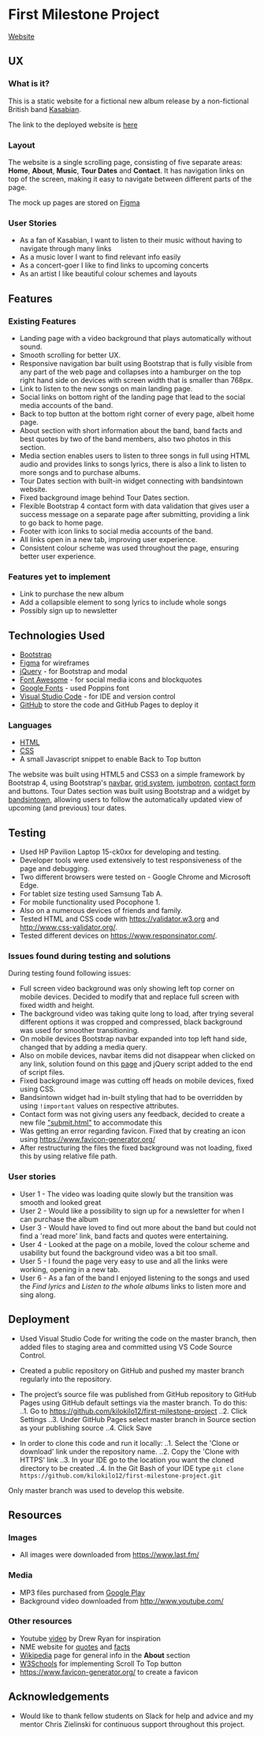 # First Milestone Project


[Website](https://kilokilo12.github.io/first-milestone-project/)



## UX


### What is it?

This is a static website for a fictional new album release by a non-fictional British band [Kasabian](https://en.wikipedia.org/wiki/Kasabian "Kasabian Wiki").

The link to the deployed website is [here](https://kilokilo12.github.io/first-milestone-project/)


### Layout

The website is a single scrolling page, consisting of five separate areas: **Home**, **About**, **Music**, **Tour Dates** and **Contact**. It has navigation links on top of the screen, making it easy to navigate between different parts of the page.

The mock up pages are stored on [Figma](https://www.figma.com/file/IL9Iy0zmTcOyDZGFOj1r6Cdo/Kasabian?node-id=0%3A1)


### User Stories

* As a fan of Kasabian, I want to listen to their music without having to navigate through many links
* As a music lover I want to find relevant info easily
* As a concert-goer I like to find links to upcoming concerts 
* As an artist I like beautiful colour schemes and layouts



## Features


### Existing Features


* Landing page with a video background that plays automatically without sound.
* Smooth scrolling for better UX.
* Responsive navigation bar built using Bootstrap that is fully visible from any part of the web page and collapses into a hamburger on the top right hand side on devices with screen width that is smaller than 768px. 
* Link to listen to the new songs on main landing page.
* Social links on bottom right of the landing page that lead to the social media accounts of the band.
* Back to top button at the bottom right corner of every page, albeit home page.
* About section with short information about the band, band facts and best quotes by two of the band members, also two photos in this section.
* Media section enables users to listen to three songs in full using HTML audio and provides links to songs lyrics, there is also a link to listen to more songs and to purchase albums.
* Tour Dates section with built-in widget connecting with bandsintown website.
* Fixed background image behind Tour Dates section.
* Flexible Bootstrap 4 contact form with data validation that gives user a success message on a separate page after submitting, providing a link to go back to home page.
* Footer with icon links to social media accounts of the band.
* All links open in a new tab, improving user experience.
* Consistent colour scheme was used throughout the page, ensuring better user experience.


### Features yet to implement

* Link to purchase the new album
* Add a collapsible element to song lyrics to include whole songs
* Possibly sign up to newsletter



## Technologies Used

- [Bootstrap](https://getbootstrap.com/)
- [Figma](https://www.figma.com/) for wireframes
- [jQuery](https://jquery.com/) - for Bootstrap and modal
- [Font Awesome](https://fontawesome.com/) - for social media icons and blockquotes
- [Google Fonts](https://fonts.google.com/) - used Poppins font
- [Visual Studio Code](https://code.visualstudio.com/) - for IDE and version control
- [GitHub](https://github.com/) to store the code and GitHub Pages to deploy it


### Languages
- [HTML](https://html.com/)
- [CSS](https://en.wikipedia.org/wiki/Cascading_Style_Sheets)
- A small Javascript snippet to enable Back to Top button

The website was built using HTML5 and CSS3 on a simple framework by Bootstrap 4, using Bootstrap's [navbar](https://getbootstrap.com/docs/4.3/components/navbar/), [grid system](https://getbootstrap.com/docs/4.3/layout/grid/), [jumbotron](https://getbootstrap.com/docs/4.3/components/jumbotron/), [contact form](https://getbootstrap.com/docs/4.3/components/forms/) and buttons.
Tour Dates section was built using Bootstrap and a widget by [bandsintown](https://www.bandsintown.com/), allowing users to follow the automatically updated view of upcoming (and previous) tour dates.



## Testing

- Used HP Pavilion Laptop 15-ck0xx for developing and testing. 
- Developer tools were used extensively to test responsiveness of the page and debugging.
- Two different browsers were tested on - Google Chrome and Microsoft Edge.
- For tablet size testing used Samsung Tab A.
- For mobile functionality used Pocophone 1.
- Also on a numerous devices of friends and family.
- Tested HTML and CSS code with <https://validator.w3.org> and <http://www.css-validator.org/>.
- Tested different devices on <https://www.responsinator.com/>.


### Issues found during testing and solutions

During testing found following issues:
- Full screen video background was only showing left top corner on mobile devices. Decided to modify that and replace full screen with fixed width and height.
- The background video was taking quite long to load, after trying several different options it was cropped and compressed, black background was used for smoother transitioning.
- On mobile devices Bootstrap navbar expanded into top left hand side, changed that by adding a media query.
- Also on mobile devices, navbar items did not disappear when clicked on any link, solution found on this [page](https://stackoverflow.com/questions/42401606/how-to-hide-collapsible-bootstrap-4-navbar-on-click) and jQuery script added to the end of script files.
- Fixed background image was cutting off heads on mobile devices, fixed using CSS.
- Bandsintown widget had in-built styling that had to be overridden by using `!important` values on respective attributes.
- Contact form was not giving users any feedback, decided to create a new file ["submit.html"](https://kilokilo12.github.io/first-milestone-project/submit.html) to accommodate this
- Was getting an error regarding favicon. Fixed that by creating an icon using <https://www.favicon-generator.org/>
- After restructuring the files the fixed background was not loading, fixed this by using relative file path.


### User stories

- User 1 - The video was loading quite slowly but the transition was smooth and looked great
- User 2 - Would like a possibility to sign up for a newsletter for when I can purchase the album
- User 3 - Would have loved to find out more about the band but could not find a 'read more' link, band facts and quotes were entertaining.
- User 4 - Looked at the page on a mobile, loved the colour scheme and usability but found the background video was a bit too small.
- User 5 - I found the page very easy to use and all the links were working, opening in a new tab.
- User 6 - As a fan of the band I enjoyed listening to the songs and used the *Find lyrics* and *Listen to the whole albums* links to listen more and sing along.



## Deployment

* Used Visual Studio Code for writing the code on the master branch, then added files to staging area and committed using VS Code Source Control.
* Created a public repository on GitHub and pushed my master branch regularly into the repository. 
* The project’s source file was published from GitHub repository to GitHub Pages using GitHub default settings via the master branch.
To do this:
 ..1. Go to <https://github.com/kilokilo12/first-milestone-project>
 ..2. Click Settings
 ..3. Under GitHub Pages select master branch in Source section as your publishing source
 ..4. Click Save

* In order to clone this code and run it locally:
..1. Select the 'Clone or download' link under the repository name.
..2. Copy the 'Clone with HTTPS' link
..3. In your IDE go to the location you want the cloned directory to be created 
..4. In the Git Bash of your IDE type `git clone https://github.com/kilokilo12/first-milestone-project.git`

Only master branch was used to develop this website.



## Resources


### Images

- All images were downloaded from <https://www.last.fm/>


### Media

- MP3 files purchased from [Google Play](https://play.google.com/store)
- Background video downloaded from <http://www.youtube.com/>


### Other resources

* Youtube [video](https://youtu.be/V_lAhqLXT9A) by Drew Ryan for inspiration
* NME website for [quotes](https://www.nme.com/photos/kasabian-29-of-tom-and-serge-s-most-hilarious-boasts-1411450) and [facts](https://www.nme.com/photos/50-geeky-facts-you-might-not-know-about-kasabian-1404688)
* [Wikipedia](https://en.wikipedia.org/wiki/Kasabian) page for general info in the **About** section
* [W3Schools](https://www.w3schools.com/howto/howto_js_scroll_to_top.asp) for implementing Scroll To Top button
* <https://www.favicon-generator.org/> to create a favicon



## Acknowledgements

- Would like to thank fellow students on Slack for help and advice and my mentor Chris Zielinski for continuous support throughout this project.